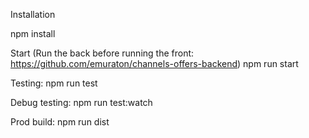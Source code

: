 Installation

npm install

Start
(Run the back before running the front: https://github.com/emuraton/channels-offers-backend)
npm run start

Testing:
npm run test

Debug testing:
npm run test:watch

Prod build:
npm run dist
